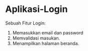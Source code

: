 # Aplikasi-Login
Sebuah Fitur Login:
1. Memasukkan email dan password
2. Memvalidasi masukan.
3. Menampilkan halaman beranda.
